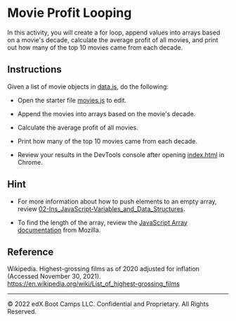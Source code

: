 # Movie Profit Looping

In this activity, you will create a for loop, append values into arrays based on a movie's decade, calculate the average profit of all movies, and print out how many of the top 10 movies came from each decade.

## Instructions

Given a list of movie objects in [data.js](Unsolved/static/js/data.js), do the following:

* Open the starter file [movies.js](Unsolved/static/js/movies.js) to edit.

* Append the movies into arrays based on the movie's decade.

* Calculate the average profit of all movies.

* Print how many of the top 10 movies came from each decade.

* Review your results in the DevTools console after opening [index.html](Unsolved/index.html) in Chrome.

## Hint

* For more information about how to push elements to an empty array, review [02-Ins_JavaScript-Variables_and_Data_Structures](../02-Ins_JavaScript-Variables_and_Data_Structures).

* To find the length of the array, review the [JavaScript Array documentation](https://developer.mozilla.org/en-US/docs/Web/JavaScript/Reference/Global_Objects/Array/length) from Mozilla.

## Reference

Wikipedia. Highest-grossing films as of 2020 adjusted for inflation (Accessed November 30, 2021). <https://en.wikipedia.org/wiki/List_of_highest-grossing_films>

---

© 2022 edX Boot Camps LLC. Confidential and Proprietary. All Rights Reserved.
